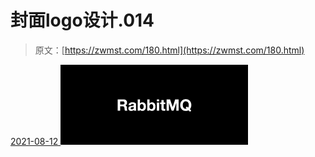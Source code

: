 <!--yml
category: 未分类
date: 0001-01-01 00:00:00
--->

# 封面logo设计.014

> 原文：[https://zwmst.com/180.html](https://zwmst.com/180.html)

   [ <time datetime="2021-08-12T09:32:49+08:00"> 2021-08-12 </time> ](https://zwmst.com/%e5%b0%81%e9%9d%a2logo%e8%ae%be%e8%ae%a1-014-3)  [![](img/2fef8562869bb1997cd37641e7962a6f.png)](https://zwmst.com/wp-content/uploads/2021/08/1628731969-77527c2ec696606.jpeg)